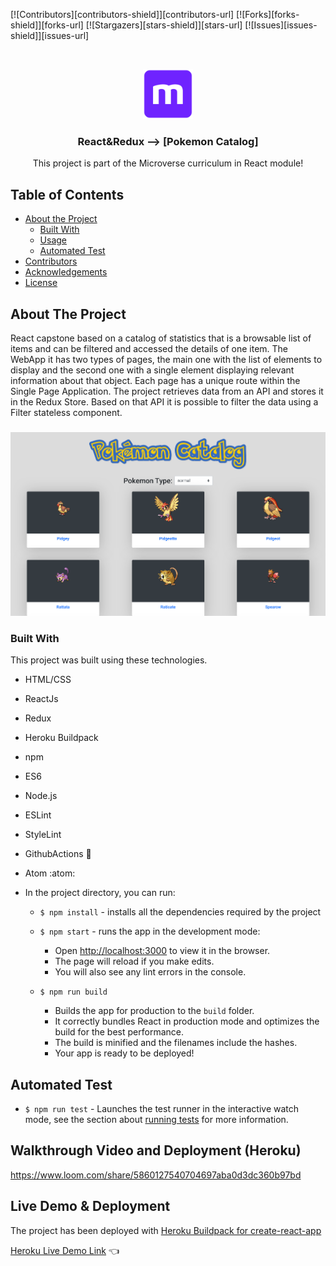 <!--
*** Thanks for checking out this README Template. If you have a suggestion that would
*** make this better, please fork the repo and create a pull request or simply open
*** an issue with the tag "enhancement".
*** Thanks again! Now go create something AMAZING! :D
-->

<!-- PROJECT SHIELDS -->
<!--
*** I'm using markdown "reference style" links for readability.
*** Reference links are enclosed in brackets [ ] instead of parentheses ( ).
*** See the bottom of this document for the declaration of the reference variables
*** for contributors-url, forks-url, etc. This is an optional, concise syntax you may use.
*** https://www.markdownguide.org/basic-syntax/#reference-style-links
-->
[![Contributors][contributors-shield]][contributors-url]
[![Forks][forks-shield]][forks-url]
[![Stargazers][stars-shield]][stars-url]
[![Issues][issues-shield]][issues-url]


<!-- PROJECT LOGO -->
<br />
<p align="center">
  <a href="https://github.com/rammazzoti2000/react_capstone">
    <img src="src/assets/microverse.png" alt="Logo" width="80" height="80">
  </a>

  <h3 align="center">React&Redux --> [Pokemon Catalog]</h3>

  <p align="center">
    This project is part of the Microverse curriculum in React module!
    <br />
  </p>
</p>

<!-- TABLE OF CONTENTS -->
## Table of Contents

* [About the Project](#about-the-project)
  * [Built With](#built-with)
  * [Usage](#usage)
  * [Automated Test](#automated-test)
* [Contributors](#contributors)
* [Acknowledgements](#acknowledgements)
* [License](#license)

<!-- ABOUT THE PROJECT -->
## About The Project
React capstone based on a catalog of statistics that is a browsable list of items and can be filtered and accessed the details of one item.
The WebApp it has two types of pages, the main one with the list of elements to display and the second one with a single element displaying relevant information about that object. Each page has a unique route within the Single Page Application.
The project retrieves data from an API and stores it in the Redux Store. Based on that API it is possible to filter the data using a Filter stateless component.


###

![screenshot](src/assets/screenshot.png)

### Built With
This project was built using these technologies.
* HTML/CSS
* ReactJs
* Redux
* Heroku Buildpack
* npm
* ES6
* Node.js
* ESLint
* StyleLint
* GithubActions :muscle:
* Atom :atom:

* In the project directory, you can run:

  - `$ npm install` - installs all the dependencies required by the project

  - `$ npm start` - runs the app in the development mode:
    - Open [http://localhost:3000](http://localhost:3000) to view it in the browser.
    - The page will reload if you make edits.
    - You will also see any lint errors in the console.

  - `$ npm run build`
    - Builds the app for production to the `build` folder.
    - It correctly bundles React in production mode and optimizes the build for the best performance.
    - The build is minified and the filenames include the hashes.
    - Your app is ready to be deployed!

## Automated Test
  - `$ npm run test` - Launches the test runner in the interactive watch mode, see the section about [running tests](https://facebook.github.io/create-react-app/docs/running-tests) for more information.

 ## Walkthrough Video and Deployment (Heroku)
https://www.loom.com/share/5860127540704697aba0d3dc360b97bd
##

## Live Demo & Deployment
The project has been deployed with [Heroku Buildpack for create-react-app](https://github.com/mars/create-react-app-buildpack#user-content-requires)

[Heroku Live Demo Link](https://react-capstonejsx.herokuapp.com/) :point_left:

